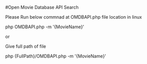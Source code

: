 #Open Movie Database API Search

Please Run  below commnad at OMDBAPI.php file location in linux 

php OMDBAPI.php -m '{MovieName}'

or 

Give full path of file 

php {FullPath}/OMDBAPI.php -m '{MovieName}'
